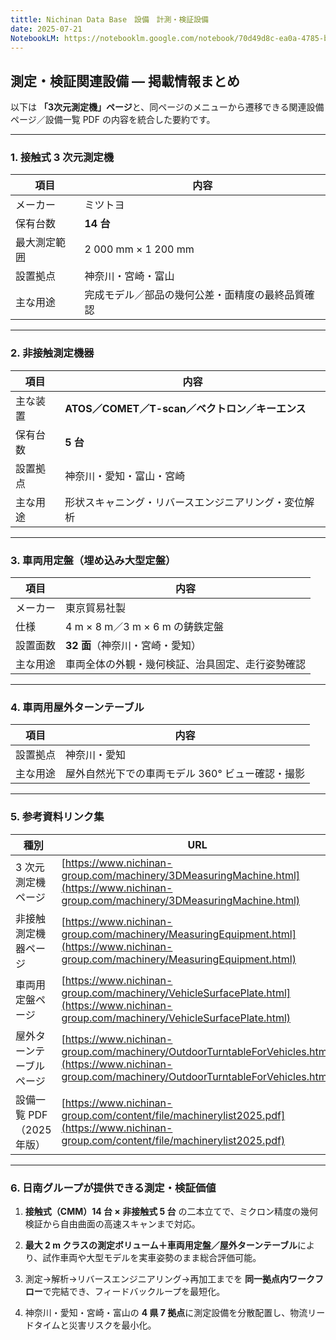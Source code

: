```yaml
---
tittle: Nichinan Data Base　設備　計測・検証設備
date: 2025-07-21
NotebookLM: https://notebooklm.google.com/notebook/70d49d8c-ea0a-4785-b594-91855f1bd099
---
```

## **測定・検証関連設備 — 掲載情報まとめ**

  

以下は **「3次元測定機」ページ**と、同ページのメニューから遷移できる関連設備ページ／設備一覧 PDF の内容を統合した要約です。

---

### **1. 接触式 3 次元測定機**

|**項目**|**内容**|
|---|---|
|メーカー|ミツトヨ|
|保有台数|**14 台**|
|最大測定範囲|2 000 mm × 1 200 mm|
|設置拠点|神奈川・宮崎・富山|
|主な用途|完成モデル／部品の幾何公差・面精度の最終品質確認|

---

### **2. 非接触測定機器**

|**項目**|**内容**|
|---|---|
|主な装置|**ATOS／COMET／T-scan／ベクトロン／キーエンス**|
|保有台数|**5 台**|
|設置拠点|神奈川・愛知・富山・宮崎|
|主な用途|形状スキャニング・リバースエンジニアリング・変位解析|

---

### **3. 車両用定盤（埋め込み大型定盤）**

|**項目**|**内容**|
|---|---|
|メーカー|東京貿易社製|
|仕様|4 m × 8 m／3 m × 6 m の鋳鉄定盤|
|設置面数|**32 面**（神奈川・宮崎・愛知）|
|主な用途|車両全体の外観・幾何検証、治具固定、走行姿勢確認|

---

### **4. 車両用屋外ターンテーブル**

|**項目**|**内容**|
|---|---|
|設置拠点|神奈川・愛知|
|主な用途|屋外自然光下での車両モデル 360° ビュー確認・撮影|

---

### **5. 参考資料リンク集**

|**種別**|**URL**|
|---|---|
|3 次元測定機ページ|[https://www.nichinan-group.com/machinery/3DMeasuringMachine.html](https://www.nichinan-group.com/machinery/3DMeasuringMachine.html)|
|非接触測定機器ページ|[https://www.nichinan-group.com/machinery/MeasuringEquipment.html](https://www.nichinan-group.com/machinery/MeasuringEquipment.html)|
|車両用定盤ページ|[https://www.nichinan-group.com/machinery/VehicleSurfacePlate.html](https://www.nichinan-group.com/machinery/VehicleSurfacePlate.html)|
|屋外ターンテーブルページ|[https://www.nichinan-group.com/machinery/OutdoorTurntableForVehicles.html](https://www.nichinan-group.com/machinery/OutdoorTurntableForVehicles.html)|
|設備一覧 PDF（2025 年版）|[https://www.nichinan-group.com/content/file/machinerylist2025.pdf](https://www.nichinan-group.com/content/file/machinerylist2025.pdf)|

---

### **6. 日南グループが提供できる測定・検証価値**

1. **接触式（CMM）14 台 × 非接触式 5 台** の二本立てで、ミクロン精度の幾何検証から自由曲面の高速スキャンまで対応。
    
2. **最大 2 m クラスの測定ボリューム＋車両用定盤／屋外ターンテーブル**により、試作車両や大型モデルを実車姿勢のまま総合評価可能。
    
3. 測定→解析→リバースエンジニアリング→再加工までを **同一拠点内ワークフロー**で完結でき、フィードバックループを最短化。
    
4. 神奈川・愛知・宮崎・富山の **4 県 7 拠点**に測定設備を分散配置し、物流リードタイムと災害リスクを最小化。
